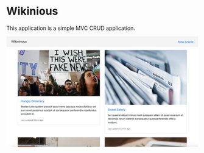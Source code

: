 <h1> Wikinious </h1>
  <p> This application is a simple MVC CRUD application. </p> 
<img src="https://github.com/victoria-vassi/rails-wikinimous/raw/master/app/assets/images/homepage.png" alt="homepage" title="Homepage" style="max-width:100%;">

